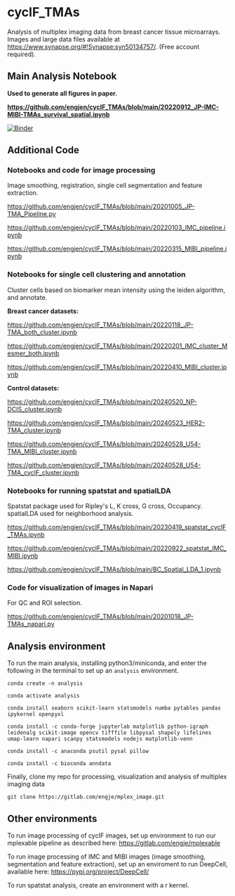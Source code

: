 # cycIF_TMAs

Analysis of multiplex imaging data from breast cancer tissue microarrays. Images and large data files available at https://www.synapse.org/#!Synapse:syn50134757/. (Free account required).

## Main Analysis Notebook

**Used to generate all figures in paper.**

**https://github.com/engjen/cycIF_TMAs/blob/main/20220912_JP-IMC-MIBI-TMAs_survival_spatial.ipynb**

[![Binder](https://mybinder.org/badge_logo.svg)](https://mybinder.org/v2/gh/engjen/cycIF_TMAs/HEAD)


## Additional Code

### Notebooks and code for image processing

Image smoothing, registration, single cell segmentation and feature extraction. 

https://github.com/engjen/cycIF_TMAs/blob/main/20201005_JP-TMA_Pipeline.py

https://github.com/engjen/cycIF_TMAs/blob/main/20220103_IMC_pipeline.ipynb

https://github.com/engjen/cycIF_TMAs/blob/main/20220315_MIBI_pipeline.ipynb

### Notebooks for single cell clustering and annotation

Cluster cells based on biomarker mean intensity using the leiden algorithm, and annotate.

**Breast cancer datasets:**

https://github.com/engjen/cycIF_TMAs/blob/main/20220118_JP-TMA_both_cluster.ipynb

https://github.com/engjen/cycIF_TMAs/blob/main/20220201_IMC_cluster_Mesmer_both.ipynb

https://github.com/engjen/cycIF_TMAs/blob/main/20220410_MIBI_cluster.ipynb

**Control datasets:**

https://github.com/engjen/cycIF_TMAs/blob/main/20240520_NP-DCIS_cluster.ipynb

https://github.com/engjen/cycIF_TMAs/blob/main/20240523_HER2-TMA_cluster.ipynb

https://github.com/engjen/cycIF_TMAs/blob/main/20240528_U54-TMA_MIBI_cluster.ipynb

https://github.com/engjen/cycIF_TMAs/blob/main/20240528_U54-TMA_cycIF_cluster.ipynb

### Notebooks for running spatstat and spatialLDA

Spatstat package used for Ripley's L, K cross, G cross, Occupancy. spatialLDA used for neighborhood analysis.

https://github.com/engjen/cycIF_TMAs/blob/main/20230419_spatstat_cycIF_TMAs.ipynb

https://github.com/engjen/cycIF_TMAs/blob/main/20220922_spatstat_IMC_MIBI.ipynb

https://github.com/engjen/cycIF_TMAs/blob/main/BC_Spatial_LDA_1.ipynb

### Code for visualization of images in Napari 

For QC and ROI selection.

https://github.com/engjen/cycIF_TMAs/blob/main/20201018_JP-TMAs_napari.py


## Analysis environment

To run the main analysis, installing python3/miniconda, and enter the following in the terminal to set up an `analysis` environment. 

`conda create -n analysis`

`conda activate analysis`

`conda install seaborn scikit-learn statsmodels numba pytables pandas ipykernel openpyxl`

`conda install -c conda-forge jupyterlab matplotlib python-igraph leidenalg scikit-image opencv tifffile libpysal shapely lifelines umap-learn napari scanpy statsmodels nodejs matplotlib-venn`

`conda install -c anaconda psutil pysal pillow`

`conda install -c bioconda anndata`

Finally, clone my repo for processing, visualization and analysis of multiplex imaging data

`git clone https://gitlab.com/engje/mplex_image.git`

## Other environments

To run image processing of cycIF images, set up environment to run our mplexable pipeline as described here:
https://gitlab.com/engje/mplexable

To run image processing of IMC and MIBI images (image smoothing, segmentation and feature extraction), set up an enviroment to run DeepCell, available here: https://pypi.org/project/DeepCell/

To run spatstat analysis, create an environment with a r kernel.
